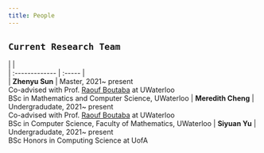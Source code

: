 ```yaml
---
title: People
---
```


[comment]: # (## <span style="color:#452325"> PEOPLE </span>)

<style>
table {
    background-color: white;
    }
table thead th { 
  border-bottom: 0px solid #ddd; 
  background-color: white;
}
th{
    display: none;
}
th, td { 
  padding: 0px;
  padding-right: 10px; 
  padding-top: 0px;
  padding-bottom: 20px;
  width: auto;
  vertical-align: top;
}
tr:hover {background-color: white;}
</style>


## `Current Research Team`

|                       |                                  
| :-------------        | :-----                 |  
| **Zhenyu Sun**        | Master, 2021~ present  <br> Co-advised with Prof. [Raouf Boutaba](http://rboutaba.cs.uwaterloo.ca) at UWaterloo <br> BSc in Mathematics and Computer Science, UWaterloo 
| **Meredith Cheng**    | Undergradudate, 2021~ present  <br> Co-advised with Prof. [Raouf Boutaba](http://rboutaba.cs.uwaterloo.ca) at UWaterloo  <br> BSc in Computer Science, Faculty of Mathematics, UWaterloo 
| **Siyuan Yu**         | Undergradudate, 2021~ present <br> BSc Honors in Computing Science at UofA 
 
